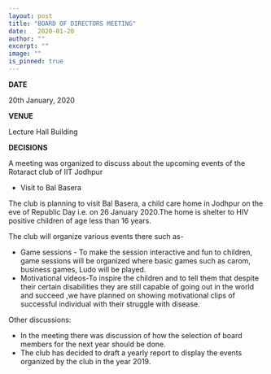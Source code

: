 ```yaml
---
layout: post
title: "BOARD OF DIRECTORS MEETING"
date:   2020-01-20
author: ""
excerpt: ""
image: ""
is_pinned: true
---
```


**DATE**

20th January, 2020

**VENUE**

Lecture Hall Building

**DECISIONS**
           
A meeting was organized to discuss about the upcoming events of the Rotaract  club of IIT Jodhpur


 - Visit to Bal Basera

The club is planning to visit Bal Basera, a child care home in Jodhpur on the eve of Republic Day i.e. on 26 January 2020.The home is shelter to HIV positive children of age less than 16 years.

The club will organize various events there such as-
 - Game sessions -  To make the session interactive and fun to children, game sessions will be organized where basic games such as carom, business games, Ludo will be played.
 - Motivational videos-To inspire the children and to tell them that despite their certain disabilities they are still capable of going out in the world and succeed ,we have planned on showing motivational clips of successful individual with their struggle with disease.
 
Other discussions:
 - In the meeting there was discussion of how the selection of board members for the next year should be done.
 - The club has decided to draft a yearly report to display the events organized by the club in the year 2019.
